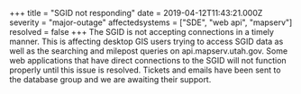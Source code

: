 +++
title = "SGID not responding"
date = 2019-04-12T11:43:21.000Z
severity = "major-outage"
affectedsystems = ["SDE", "web api", "mapserv"]
resolved = false
+++
The SGID is not accepting connections in a timely manner. This is affecting desktop GIS users trying to access SGID data as well as the searching and milepost queries on api.mapserv.utah.gov. Some web applications that have direct connections to the SGID will not function properly until this issue is resolved. Tickets and emails have been sent to the database group and we are awaiting their support.
